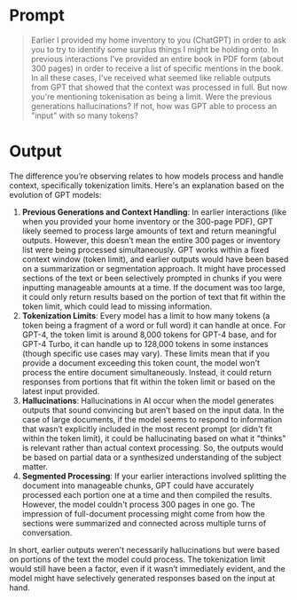 # Prompt

> Earlier I provided my home inventory to you (ChatGPT) in order to ask you to try to identify some surplus things I might be holding onto. In previous interactions I've provided an entire book in PDF form (about 300 pages) in order to receive a list of specific mentions in the book. In all these cases, I've received what seemed like reliable outputs from GPT that showed that the context was processed in full. But now you're mentioning tokenisation as being a limit. Were the previous generations hallucinations? If not, how was GPT able to process an "input" with so many tokens?

# Output

The difference you’re observing relates to how models process and handle context, specifically tokenization limits. Here's an explanation based on the evolution of GPT models:

1. **Previous Generations and Context Handling**:
   In earlier interactions (like when you provided your home inventory or the 300-page PDF), GPT likely seemed to process large amounts of text and return meaningful outputs. However, this doesn’t mean the entire 300 pages or inventory list were being processed simultaneously. GPT works within a fixed context window (token limit), and earlier outputs would have been based on a summarization or segmentation approach. It might have processed sections of the text or been selectively prompted in chunks if you were inputting manageable amounts at a time. If the document was too large, it could only return results based on the portion of text that fit within the token limit, which could lead to missing information.
2. **Tokenization Limits**:
   Every model has a limit to how many tokens (a token being a fragment of a word or full word) it can handle at once. For GPT-4, the token limit is around 8,000 tokens for GPT-4 base, and for GPT-4 Turbo, it can handle up to 128,000 tokens in some instances (though specific use cases may vary). These limits mean that if you provide a document exceeding this token count, the model won't process the entire document simultaneously. Instead, it could return responses from portions that fit within the token limit or based on the latest input provided.
3. **Hallucinations**:
   Hallucinations in AI occur when the model generates outputs that sound convincing but aren’t based on the input data. In the case of large documents, if the model seems to respond to information that wasn’t explicitly included in the most recent prompt (or didn't fit within the token limit), it could be hallucinating based on what it "thinks" is relevant rather than actual context processing. So, the outputs would be based on partial data or a synthesized understanding of the subject matter.
4. **Segmented Processing**:
   If your earlier interactions involved splitting the document into manageable chunks, GPT could have accurately processed each portion one at a time and then compiled the results. However, the model couldn't process 300 pages in one go. The impression of full-document processing might come from how the sections were summarized and connected across multiple turns of conversation.

In short, earlier outputs weren't necessarily hallucinations but were based on portions of the text the model could process. The tokenization limit would still have been a factor, even if it wasn’t immediately evident, and the model might have selectively generated responses based on the input at hand.






